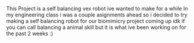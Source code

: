 This Project is a self balancing vex robot ive wanted to make for a while 
In my engineering class i was a couple asignments ahead so i decided to try making a self balancing robot for our biomimicry project coming up 
idk if you can call balancing a animal skill but it is what ive been working on for the past 2 weeks :)  
